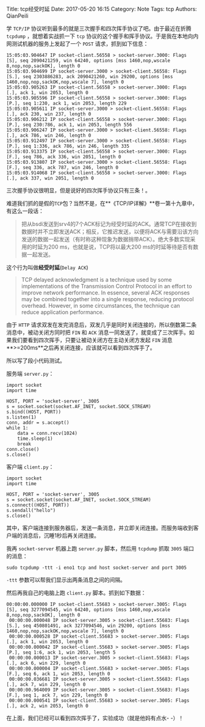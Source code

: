 Title: tcp经受时延
Date: 2017-05-20 16:15
Category: Note
Tags: tcp
Authors: QianPeili

学 `TCP/IP` 协议听到最多的就是三次握手和四次挥手协议了吧。由于最近在折腾 `tcpdump` ，就想着实战抓一下 `tcp` 协议的这个握手和挥手协议。于是我在本地向内网测试机器的服务上发起了一个
 `POST` 请求，抓到如下信息：

	15:05:03.904647 IP socket-client.56558 > socket-server.3000: Flags [S], seq 2090421259, win 64240, options [mss 1460,nop,wscale 8,nop,nop,sackOK], length 0
	15:05:03.904699 IP socket-server.3000 > socket-client.56558: Flags [S.], seq 2303886283, ack 2090421260, win 29200, options [mss 1460,nop,nop,sackOK,nop,wscale 7], length 0
	15:05:03.905263 IP socket-client.56558 > socket-server.3000: Flags [.], ack 1, win 2053, length 0
	15:05:03.905596 IP socket-client.56558 > socket-server.3000: Flags [P.], seq 1:230, ack 1, win 2053, length 229
	15:05:03.905611 IP socket-server.3000 > socket-client.56558: Flags [.], ack 230, win 237, length 0
	15:05:03.906212 IP socket-client.56558 > socket-server.3000: Flags [P.], seq 230:786, ack 1, win 2053, length 556
	15:05:03.906247 IP socket-server.3000 > socket-client.56558: Flags [.], ack 786, win 246, length 0
	15:05:03.912497 IP socket-server.3000 > socket-client.56558: Flags [P.], seq 1:336, ack 786, win 246, length 335
	15:05:03.913375 IP socket-client.56558 > socket-server.3000: Flags [F.], seq 786, ack 336, win 2051, length 0
	15:05:03.913807 IP socket-server.3000 > socket-client.56558: Flags [F.], seq 336, ack 787, win 246, length 0
	15:05:03.914068 IP socket-client.56558 > socket-server.3000: Flags [.], ack 337, win 2051, length 0


三次握手协议很明显，但是说好的四次挥手协议只有三条！。

难道我们抓的是假的`TCP`包？当然不是，在**《TCP/IP详解》**卷一第十九章中，有这么一段话：

> 把从bsdi发送到srv4的7个ACK标记为经受时延的ACK。通常TCP在接收到数据时并不立即发送ACK；相反，它推迟发送，以便将ACK与需要沿该方向发送的数据一起发送（有时称这种现象为数据捎带ACK）。绝大多数实现采用的时延为200 ms，也就是说，TCP将以最大200 ms的时延等待是否有数据一起发送。

这个行为叫做**经受时延**(`Delay ACK`)

> TCP delayed acknowledgment is a technique used by some implementations of the Transmission Control Protocol in an effort to improve network performance. In essence, several ACK responses may be combined together into a single response, reducing protocol overhead. However, in some circumstances, the technique can reduce application performance.

由于 `HTTP` 请求双发在发完消息后，双发几乎是同时关闭连接的，所以倒数第二条消息中，被动关闭方同时把 `FIN` 和 `ACK` 消息一同发送了，就变成了三次挥手。如果我们要看到四次挥手，只要让被动关闭方在主动关闭方发起 `FIN` 消息**>=200ms**之后再关闭连接，应该就可以看到四次挥手了。

所以写了段小代码测试。

服务端 `server.py`：

	import socket
	import time
	
	HOST, PORT = 'socket-server', 3005
	s = socket.socket(socket.AF_INET, socket.SOCK_STREAM)
	s.bind((HOST, PORT))
	s.listen(1)
	conn, addr = s.accept()
	while 1:
	    data = conn.recv(1024)
	    time.sleep(1)
	    break
	conn.close()
	s.close()

客户端 `client.py`：

	import socket
	import time
	
	HOST, PORT = 'socket-server', 3005
	s = socket.socket(socket.AF_INET, socket.SOCK_STREAM)
	s.connect((HOST, PORT))
	s.sendall("hello")
	s.close()

其中，客户端连接到服务器后，发送一条消息，并立即关闭连接。而服务端收到客户端的消息后，沉睡1秒后再关闭连接。

我再 `socket-server` 机器上跑 `server.py` 脚本，然后用 `tcpdump` 抓取 `3005` 端口的消息：

	sudo tcpdump -ttt -i eno1 tcp and host socket-server and port 3005

`-ttt` 参数可以帮我们显示出两条消息之间的间隔。

然后再我自己的电脑上跑 `client.py` 脚本。抓到如下数据：

	00:00:00.000000 IP socket-client.55683 > socket-server.3005: Flags [S], seq 3277094545, win 64240, options [mss 1460,nop,wscale 8,nop,nop,sackOK], length 0
	 00:00:00.000048 IP socket-server.3005 > socket-client.55683: Flags [S.], seq 450801491, ack 3277094546, win 29200, options [mss 1460,nop,nop,sackOK,nop,wscale 7], length 0
	 00:00:00.000528 IP socket-client.55683 > socket-server.3005: Flags [.], ack 1, win 2053, length 0
	 00:00:00.000042 IP socket-client.55683 > socket-server.3005: Flags [P.], seq 1:6, ack 1, win 2053, length 5
	 00:00:00.000013 IP socket-server.3005 > socket-client.55683: Flags [.], ack 6, win 229, length 0
	 00:00:00.000004 IP socket-client.55683 > socket-server.3005: Flags [F.], seq 6, ack 1, win 2053, length 0
	 00:00:00.036681 IP socket-server.3005 > socket-client.55683: Flags [.], ack 7, win 229, length 0
	 00:00:00.964009 IP socket-server.3005 > socket-client.55683: Flags [F.], seq 1, ack 7, win 229, length 0
	 00:00:00.000541 IP socket-client.55683 > socket-server.3005: Flags [.], ack 2, win 2053, length 0

在上面，我们已经可以看到四次挥手了，实验成功（就是他妈有点水- -）！
